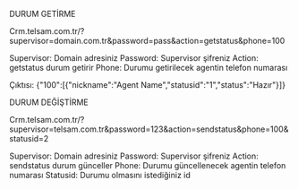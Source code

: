 DURUM GETİRME

Crm.telsam.com.tr/?supervisor=domain.com.tr&password=pass&action=getstatus&phone=100

Supervisor: Domain adresiniz
Password: Supervisor şifreniz
Action: getstatus durum getirir
Phone: Durumu getirilecek agentin telefon numarası

Çıktısı:
{"100":[{"nickname":"Agent Name","statusid":"1","status":"Hazır"}]}

DURUM DEĞİŞTİRME

Crm.telsam.com.tr/?supervisor=telsam.com.tr&password=123&action=sendstatus&phone=100&statusid=2

Supervisor: Domain adresiniz
Password: Supervisor şifreniz
Action: sendstatus durum günceller
Phone: Durumu güncellenecek agentin telefon numarası
Statusid: Durumu olmasını istediğiniz id

